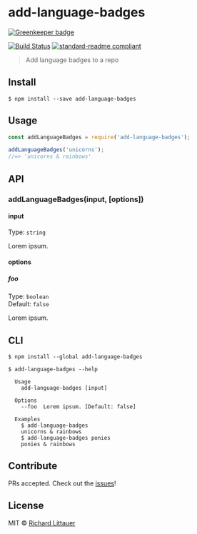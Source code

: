 # add-language-badges

[![Greenkeeper badge](https://badges.greenkeeper.io/RichardLitt/add-language-badges.svg)](https://greenkeeper.io/)

[![Build Status](https://travis-ci.org/RichardLitt/add-language-badges.svg?branch=master)](https://travis-ci.org/RichardLitt/add-language-badges)
[![standard-readme compliant](https://img.shields.io/badge/standard--readme-OK-green.svg?style=flat-square)](https://github.com/RichardLitt/standard-readme)

> Add language badges to a repo

## Install

```
$ npm install --save add-language-badges
```

## Usage

```js
const addLanguageBadges = require('add-language-badges');

addLanguageBadges('unicorns');
//=> 'unicorns & rainbows'
```

## API

### addLanguageBadges(input, [options])

#### input

Type: `string`

Lorem ipsum.

#### options

##### foo

Type: `boolean`  
Default: `false`

Lorem ipsum.


## CLI

```
$ npm install --global add-language-badges
```

```
$ add-language-badges --help

  Usage
    add-language-badges [input]

  Options
    --foo  Lorem ipsum. [Default: false]

  Examples
    $ add-language-badges
    unicorns & rainbows
    $ add-language-badges ponies
    ponies & rainbows
```

## Contribute

PRs accepted. Check out the [issues](https://github.com/RichardLitt/add-language-badges/issues)!

## License

MIT © [Richard Littauer](http://burntfen.com)
